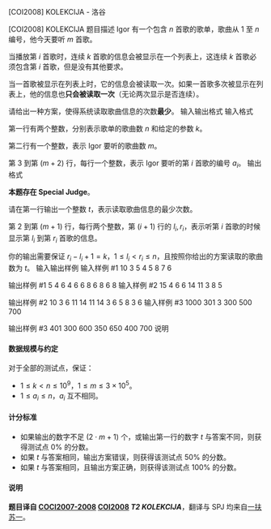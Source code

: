 



[COI2008] KOLEKCIJA - 洛谷














[COI2008] KOLEKCIJA
题目描述
Igor 有一个包含 $n$ 首歌的歌单，歌曲从 $1$ 至 $n$ 编号，他今天要听 $m$ 首歌。

当播放第 $i$ 首歌时，连续 $k$ 首歌的信息会被显示在一个列表上，这连续 $k$ 首歌必须包含第 $i$ 首歌，但是没有其他要求。

当一首歌被显示在列表上时，它的信息会被读取一次。如果一首歌多次被显示在列表上，他的信息也**只会被读取一次**（无论两次显示是否连续）。

请给出一种方案，使得系统读取歌曲信息的次数**最少**。
输入输出格式
输入格式

第一行有两个整数，分别表示歌单的歌曲数 $n$ 和给定的参数 $k$。

第二行有一个整数，表示 Igor 要听的歌曲数 $m$。

第 $3$ 到第 $(m + 2)$ 行，每行一个整数，表示 Igor 要听的第 $i$ 首歌的编号 $a_i$。
输出格式

**本题存在 Special Judge**。

请在第一行输出一个整数 $t$，表示读取歌曲信息的最少次数。

第 $2$ 到第 $(m + 1)$ 行，每行两个整数，第 $(i + 1)$ 行的 $l_i, r_i$，表示听第 $i$ 首歌的时候显示第 $l_i$ 到第 $r_i$ 首歌的信息。

你的输出需要保证 $r_i - l_i + 1 = k$，$1 \leq l_i \lt r_i \leq n$，且按照你给出的方案读取的歌曲数为 $t$。
输入输出样例
输入样例 #1
10 3
5
4
5
8
7
6

输出样例 #1
5 
4 6 
4 6 
6 8 
6 8 
6 8
输入样例 #2
15 4
6
6
14
11
3
8
5

输出样例 #2
10
3 6
11 14 
11 14
3 6
5 8
3 6
输入样例 #3
1000 301
3
300
500
700

输出样例 #3
401
300 600
350 650
400 700
说明
#### 数据规模与约定

对于全部的测试点，保证：

- $1 \leq k \lt n \leq 10^9$，$1 \leq m \leq 3 \times 10^5$。
- $1 \leq a_i \leq n$，$a_i$ 互不相同。

#### 计分标准

- 如果输出的数字不足 $(2 \cdot m + 1)$ 个，或输出第一行的数字 $t$ 与答案不同，则获得测试点 $0\%$ 的分数。
- 如果 $t$ 与答案相同，输出方案错误，则获得该测试点 $50\%$ 的分数。
- 如果 $t$ 与答案相同，且输出方案正确，则获得该测试点 $100\%$ 的分数。

#### 说明

**题目译自 [COCI2007-2008](https://hsin.hr/coci/archive/2007_2008/) [COI2008](https://hsin.hr/coci/archive/2007_2008/olympiad_tasks.pdf) *T2 KOLEKCIJA***，翻译与 SPJ 均来自[一扶苏一](https://www.luogu.com.cn/user/65363)。






